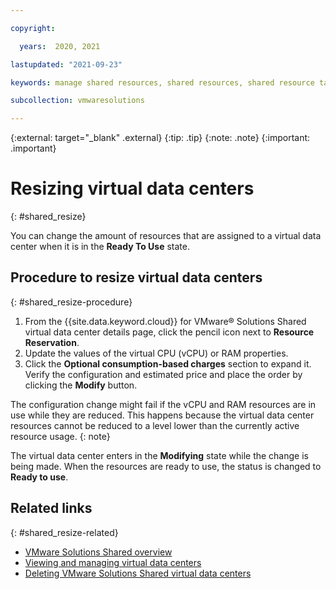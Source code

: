 ```yaml
---

copyright:

  years:  2020, 2021

lastupdated: "2021-09-23"

keywords: manage shared resources, shared resources, shared resource tasks

subcollection: vmwaresolutions

---
```


{:external: target="_blank" .external}
{:tip: .tip}
{:note: .note}
{:important: .important}

# Resizing virtual data centers
{: #shared_resize}

You can change the amount of resources that are assigned to a virtual data center when it is in the **Ready To Use** state.

## Procedure to resize virtual data centers
{: #shared_resize-procedure}

1. From the {{site.data.keyword.cloud}} for VMware® Solutions Shared virtual data center details page, click the pencil icon next to **Resource Reservation**.
2. Update the values of the virtual CPU (vCPU) or RAM properties.
3. Click the **Optional consumption-based charges** section to expand it. Verify the configuration and estimated price and place the order by clicking the **Modify** button.

The configuration change might fail if the vCPU and RAM resources are in use while they are reduced. This happens because the virtual data center resources cannot be reduced to a level lower than the currently active resource usage.
{: note}

The virtual data center enters in the **Modifying** state while the change is being made. When the resources are ready to use, the status is changed to **Ready to use**.

## Related links
{: #shared_resize-related}

* [VMware Solutions Shared overview](/docs/vmwaresolutions?topic=vmwaresolutions-shared_overview)
* [Viewing and managing virtual data centers](/docs/vmwaresolutions?topic=vmwaresolutions-shared_viewing-vdc-summary)
* [Deleting VMware Solutions Shared virtual data centers](/docs/vmwaresolutions?topic=vmwaresolutions-shared_deletinginstance)
